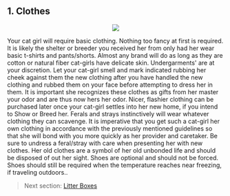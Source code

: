 ## 1. Clothes

<p align="center">
  <img src="https://encrypted-tbn0.gstatic.com/images?q=tbn:ANd9GcTvjJYyIfdjx42ZeA48p6b8hbJ4UKY5BujUug&usqp=CAU">
</p1>

Your cat girl will require basic clothing. Nothing too fancy at first is required. It is likely the shelter or breeder you received her from only had her wear basic t-shirts and pants/shorts. Almost any brand will do as long as they are cotton or natural fiber cat-girls have delicate skin. Undergarments' are at your discretion. Let your cat-girl smell and mark indicated rubbing her cheek against them the new clothing after you have handled the new clothing and rubbed them on your face before attempting to dress her in them. It is important she recognizes these clothes as gifts from her master your odor and are thus now hers her odor. Nicer, flashier clothing can be purchased later once your cat-girl settles into her new home, if you intend to Show or Breed her. Ferals and strays instinctively will wear whatever clothing they can scavenge. It is imperative that you get such a cat-girl her own clothing in accordance with the previously mentioned guidelines so that she will bond with you more quickly as her provider and caretaker. Be sure to undress a feral/stray with care when presenting her with new clothes. Her old clothes are a symbol of her old unbonded life and should be disposed of out her sight. Shoes are optional and should not be forced. Shoes should still be required when the temperature reaches near freezing, if traveling outdoors..

> Next section: [Litter Boxes](2_box.md)
